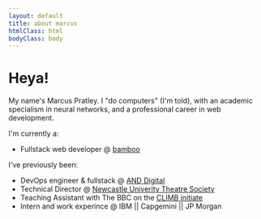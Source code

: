 ```yaml
---
layout: default
title: about marcus
htmlClass: html
bodyClass: body
---
```


# Heya!

My name's Marcus Pratley. I "do computers" (I'm told), with an academic specialism in neural networks, and a professional career in web development. 

I'm currently a:

- Fullstack web developer @ [bamboo](https://bambooengineering.io/who-we-are/)

I've previously been:

- DevOps engineer & fullstack @ [AND Digital](https://and.digital/)
- Technical Director @ [Newcastle Univerity Theatre Society](https://nutstheatre.com/)
- Teaching Assistant with The BBC on the [CLIMB initiate](https://data.ncl.ac.uk/articles/dataset/Create_Learn_and_Inspire_with_Micro_bit_and_the_BBC_Pilot_Data/10281311/1)
- Intern and work experince @ IBM || Capgemini || JP Morgan


